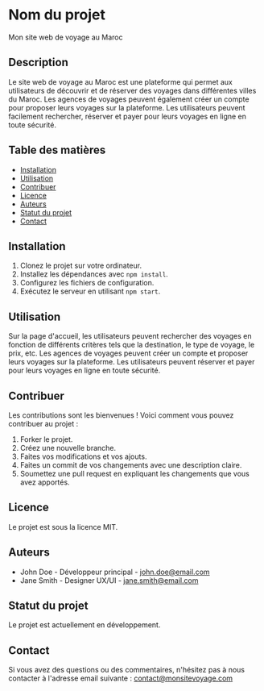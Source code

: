 # Nom du projet

Mon site web de voyage au Maroc

## Description

Le site web de voyage au Maroc est une plateforme qui permet aux utilisateurs de découvrir et de réserver des voyages dans différentes villes du Maroc. Les agences de voyages peuvent également créer un compte pour proposer leurs voyages sur la plateforme. Les utilisateurs peuvent facilement rechercher, réserver et payer pour leurs voyages en ligne en toute sécurité.

## Table des matières

- [Installation](#installation)
- [Utilisation](#utilisation)
- [Contribuer](#contribuer)
- [Licence](#licence)
- [Auteurs](#auteurs)
- [Statut du projet](#statut-du-projet)
- [Contact](#contact)

## Installation

1. Clonez le projet sur votre ordinateur.
2. Installez les dépendances avec `npm install`.
3. Configurez les fichiers de configuration.
4. Exécutez le serveur en utilisant `npm start`.

## Utilisation

Sur la page d'accueil, les utilisateurs peuvent rechercher des voyages en fonction de différents critères tels que la destination, le type de voyage, le prix, etc. Les agences de voyages peuvent créer un compte et proposer leurs voyages sur la plateforme. Les utilisateurs peuvent réserver et payer pour leurs voyages en ligne en toute sécurité.

## Contribuer

Les contributions sont les bienvenues ! Voici comment vous pouvez contribuer au projet :
1. Forker le projet.
2. Créez une nouvelle branche.
3. Faites vos modifications et vos ajouts.
4. Faites un commit de vos changements avec une description claire.
5. Soumettez une pull request en expliquant les changements que vous avez apportés.

## Licence

Le projet est sous la licence MIT.

## Auteurs

- John Doe - Développeur principal - john.doe@email.com
- Jane Smith - Designer UX/UI - jane.smith@email.com

## Statut du projet

Le projet est actuellement en développement.

## Contact

Si vous avez des questions ou des commentaires, n'hésitez pas à nous contacter à l'adresse email suivante : contact@monsitevoyage.com

